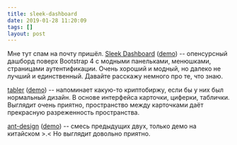 ```yaml
---
title: sleek-dashboard
date: 2019-01-28 11:20:09
tags: []
layout: post
---
```


Мне тут спам на почту пришёл. [Sleek Dashboard](https://github.com/tafcoder/sleek-dashboard) ([demo](https://sleek.tafcoder.com/analytics.html)) -- опенсурсный дашборд поверх Bootstrap 4 с модными панельками, менюшками, страницами аутентификации. Очень хороший и модный, но далеко не лучший и единственный. Давайте расскажу немного про те, что знаю.

[tabler](https://github.com/tabler/tabler) ([demo](https://preview.tabler.io/)) -- напоминает какую-то криптобиржу, если бы у них был нормальный дизайн. В основе интерфейса карточки, циферки, таблички. Выглядит очень приятно, пространство между карточками даёт прекрасную разреженность пространства.

[ant-design](https://github.com/ant-design/ant-design-pro) ([demo](https://preview.pro.ant.design/dashboard/analysis)) -- смесь предыдущих двух, только демо на китайском >.< Но выглядит довольно приятно.
